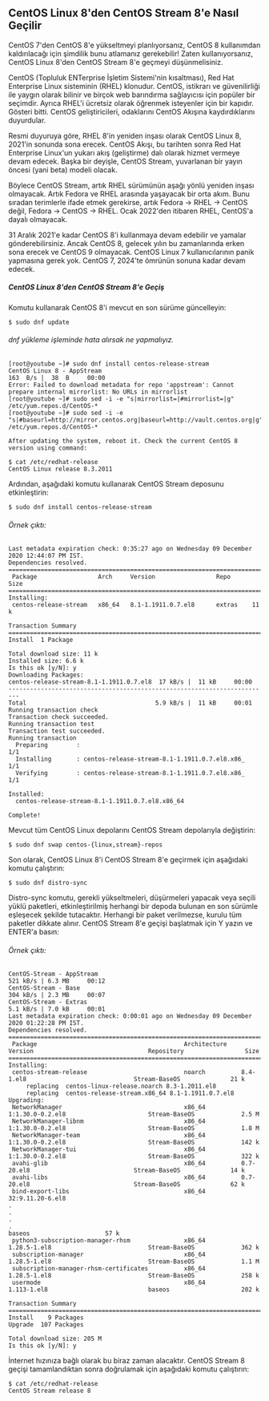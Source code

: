 ## CentOS Linux 8'den CentOS Stream 8'e Nasıl Geçilir

CentOS 7'den CentOS 8'e yükseltmeyi planlıyorsanız, CentOS 8 kullanımdan kaldırılacağı için şimdilik bunu atlamanız gerekebilir! Zaten kullanıyorsanız, CentOS Linux 8'den CentOS Stream 8'e geçmeyi düşünmelisiniz.

CentOS (Topluluk ENTerprise İşletim Sistemi'nin kısaltması), Red Hat Enterprise Linux sisteminin (RHEL) klonudur. CentOS, istikrarı ve güvenilirliği ile yaygın olarak bilinir ve birçok web barındırma sağlayıcısı için popüler bir seçimdir. Ayrıca RHEL'i ücretsiz olarak öğrenmek isteyenler için bir kapıdır. Gösteri bitti. CentOS geliştiricileri, odaklarını CentOS Akışına kaydırdıklarını duyurdular.


 
Resmi duyuruya göre, RHEL 8'in yeniden inşası olarak CentOS Linux 8, 2021'in sonunda sona erecek. CentOS Akışı, bu tarihten sonra Red Hat Enterprise Linux'un yukarı akış (geliştirme) dalı olarak hizmet vermeye devam edecek. Başka bir deyişle, CentOS Stream, yuvarlanan bir yayın öncesi (yani beta) modeli olacak.

Böylece CentOS Stream, artık RHEL sürümünün aşağı yönlü yeniden inşası olmayacak. Artık Fedora ve RHEL arasında yaşayacak bir orta akım. Bunu sıradan terimlerle ifade etmek gerekirse, artık Fedora -> RHEL -> CentOS değil, Fedora -> CentOS -> RHEL. Ocak 2022'den itibaren RHEL, CentOS'a dayalı olmayacak.

31 Aralık 2021'e kadar CentOS 8'i kullanmaya devam edebilir ve yamalar gönderebilirsiniz. Ancak CentOS 8, gelecek yılın bu zamanlarında erken sona erecek ve CentOS 9 olmayacak. CentOS Linux 7 kullanıcılarının panik yapmasına gerek yok. CentOS 7, 2024'te ömrünün sonuna kadar devam edecek.


##### CentOS Linux 8'den CentOS Stream 8'e Geçiş

Komutu kullanarak CentOS 8'i mevcut en son sürüme güncelleyin:
```
$ sudo dnf update
```
###### dnf yükleme işleminde hata alırsak ne yapmalıyız.

```
[root@youtube ~]# sudo dnf install centos-release-stream
CentOS Linux 8 - AppStream                                                                                                                                                                                   163  B/s |  38  B     00:00
Error: Failed to download metadata for repo 'appstream': Cannot prepare internal mirrorlist: No URLs in mirrorlist
[root@youtube ~]# sudo sed -i -e "s|mirrorlist=|#mirrorlist=|g" /etc/yum.repos.d/CentOS-*
[root@youtube ~]# sudo sed -i -e "s|#baseurl=http://mirror.centos.org|baseurl=http://vault.centos.org|g" /etc/yum.repos.d/CentOS-*

After updating the system, reboot it. Check the current CentOS 8 version using command:
```

```
$ cat /etc/redhat-release 
CentOS Linux release 8.3.2011
```

Ardından, aşağıdaki komutu kullanarak CentOS Stream deposunu etkinleştirin:
```
$ sudo dnf install centos-release-stream
```
###### Örnek çıktı:
```
Last metadata expiration check: 0:35:27 ago on Wednesday 09 December 2020 12:44:07 PM IST.
Dependencies resolved.
=========================================================================
 Package                 Arch     Version                 Repo      Size
=========================================================================
Installing:
 centos-release-stream   x86_64   8.1-1.1911.0.7.el8      extras    11 k

Transaction Summary
=========================================================================
Install  1 Package

Total download size: 11 k
Installed size: 6.6 k
Is this ok [y/N]: y
Downloading Packages:
centos-release-stream-8.1-1.1911.0.7.el8  17 kB/s |  11 kB     00:00    
-------------------------------------------------------------------------
Total                                    5.9 kB/s |  11 kB     00:01     
Running transaction check
Transaction check succeeded.
Running transaction test
Transaction test succeeded.
Running transaction
  Preparing        :                                                 1/1 
  Installing       : centos-release-stream-8.1-1.1911.0.7.el8.x86_   1/1 
  Verifying        : centos-release-stream-8.1-1.1911.0.7.el8.x86_   1/1 

Installed:
  centos-release-stream-8.1-1.1911.0.7.el8.x86_64                        

Complete!
```

Mevcut tüm CentOS Linux depolarını CentOS Stream depolarıyla değiştirin:
```
$ sudo dnf swap centos-{linux,stream}-repos
```
Son olarak, CentOS Linux 8'i CentOS Stream 8'e geçirmek için aşağıdaki komutu çalıştırın:
```
$ sudo dnf distro-sync
```
Distro-sync komutu, gerekli yükseltmeleri, düşürmeleri yapacak veya seçili yüklü paketleri, etkinleştirilmiş herhangi bir depoda bulunan en son sürümle eşleşecek şekilde tutacaktır. Herhangi bir paket verilmezse, kurulu tüm paketler dikkate alınır. CentOS Stream 8'e geçişi başlatmak için Y yazın ve ENTER'a basın:


###### Örnek çıktı:

```
CentOS-Stream - AppStream                                                                               521 kB/s | 6.3 MB     00:12    
CentOS-Stream - Base                                                                                    304 kB/s | 2.3 MB     00:07    
CentOS-Stream - Extras                                                                                  5.1 kB/s | 7.0 kB     00:01    
Last metadata expiration check: 0:00:01 ago on Wednesday 09 December 2020 01:22:28 PM IST.
Dependencies resolved.
========================================================================================================================================
 Package                                         Architecture    Version                                Repository                 Size
========================================================================================================================================
Installing:
 centos-stream-release                           noarch          8.4-1.el8                              Stream-BaseOS              21 k
     replacing  centos-linux-release.noarch 8.3-1.2011.el8
     replacing  centos-release-stream.x86_64 8.1-1.1911.0.7.el8
Upgrading:
 NetworkManager                                  x86_64          1:1.30.0-0.2.el8                       Stream-BaseOS             2.5 M
 NetworkManager-libnm                            x86_64          1:1.30.0-0.2.el8                       Stream-BaseOS             1.8 M
 NetworkManager-team                             x86_64          1:1.30.0-0.2.el8                       Stream-BaseOS             142 k
 NetworkManager-tui                              x86_64          1:1.30.0-0.2.el8                       Stream-BaseOS             322 k
 avahi-glib                                      x86_64          0.7-20.el8                             Stream-BaseOS              14 k
 avahi-libs                                      x86_64          0.7-20.el8                             Stream-BaseOS              62 k
 bind-export-libs                                x86_64          32:9.11.20-6.el8                       
.
.
.
.
baseos                     57 k
 python3-subscription-manager-rhsm               x86_64          1.28.5-1.el8                           Stream-BaseOS             362 k
 subscription-manager                            x86_64          1.28.5-1.el8                           Stream-BaseOS             1.1 M
 subscription-manager-rhsm-certificates          x86_64          1.28.5-1.el8                           Stream-BaseOS             258 k
 usermode                                        x86_64          1.113-1.el8                            baseos                    202 k

Transaction Summary
========================================================================================================================================
Install    9 Packages
Upgrade  107 Packages

Total download size: 205 M
Is this ok [y/N]: y
```

İnternet hızınıza bağlı olarak bu biraz zaman alacaktır. CentOS Stream 8 geçişi tamamlandıktan sonra doğrulamak için aşağıdaki komutu çalıştırın:
```
$ cat /etc/redhat-release 
CentOS Stream release 8
```



